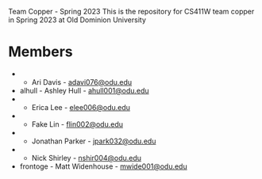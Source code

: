 Team Copper - Spring 2023
This is the repository for CS411W team copper in Spring 2023 at Old Dominion University

# Members

- - Ari Davis - adavi076@odu.edu
- alhull - Ashley Hull - ahull001@odu.edu
- - Erica Lee - elee006@odu.edu
- - Fake Lin - flin002@odu.edu
- - Jonathan Parker - jpark032@odu.edu
- - Nick Shirley - nshir004@odu.edu
- frontoge - Matt Widenhouse - mwide001@odu.edu
